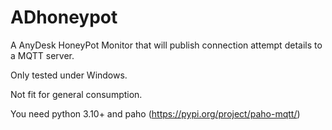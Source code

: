 # ADhoneypot
A AnyDesk HoneyPot Monitor that will publish connection attempt details to a MQTT server.


Only tested under Windows. 

Not fit for general consumption. 

You need python 3.10+ and paho (https://pypi.org/project/paho-mqtt/) 

